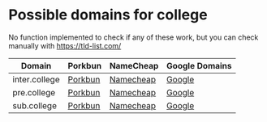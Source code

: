 # Possible domains for college

No function implemented to check if any of these work, but you can check manually with https://tld-list.com/

| Domain | Porkbun | NameCheap | Google Domains |
|---|---|---|---|
| inter.college | [Porkbun](https://porkbun.com/checkout/search?prb=e814663da1&tlds=&idnLanguage=&search=search&q=inter.college) | [Namecheap](https://www.namecheap.com/domains/registration/results/?domain=inter.college) | [Google](https://domains.google.com/registrar/search?searchTerm=inter.college) |
| pre.college | [Porkbun](https://porkbun.com/checkout/search?prb=e814663da1&tlds=&idnLanguage=&search=search&q=pre.college) | [Namecheap](https://www.namecheap.com/domains/registration/results/?domain=pre.college) | [Google](https://domains.google.com/registrar/search?searchTerm=pre.college) |
| sub.college | [Porkbun](https://porkbun.com/checkout/search?prb=e814663da1&tlds=&idnLanguage=&search=search&q=sub.college) | [Namecheap](https://www.namecheap.com/domains/registration/results/?domain=sub.college) | [Google](https://domains.google.com/registrar/search?searchTerm=sub.college) |
